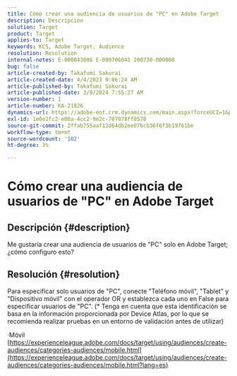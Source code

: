 ```yaml
---
title: Cómo crear una audiencia de usuarios de "PC" en Adobe Target
description: Descripción
solution: Target
product: Target
applies-to: Target
keywords: KCS, Adobe Target, Audience
resolution: Resolution
internal-notes: E-000843086 E-000706041 200730-000008
bug: false
article-created-by: Takafumi Sakurai
article-created-date: 4/4/2023 9:06:24 AM
article-published-by: Takafumi Sakurai
article-published-date: 3/8/2024 7:55:27 AM
version-number: 1
article-number: KA-21826
dynamics-url: https://adobe-ent.crm.dynamics.com/main.aspx?forceUCI=1&pagetype=entityrecord&etn=knowledgearticle&id=e3ecdcf4-c7d2-ed11-a7c7-6045bd006ce9
exl-id: 1e0e2fc2-e00a-4cc2-9e2c-707078ff0578
source-git-commit: 2ffab755aaf12d64db2ee07bcb36f6f3b19761be
workflow-type: tm+mt
source-wordcount: '102'
ht-degree: 3%

---
```


# Cómo crear una audiencia de usuarios de &quot;PC&quot; en Adobe Target

## Descripción {#description}

Me gustaría crear una audiencia de usuarios de &quot;PC&quot; solo en Adobe Target; ¿cómo configuro esto?

## Resolución {#resolution}


Para especificar solo usuarios de &quot;PC&quot;, conecte &quot;Teléfono móvil&quot;, &quot;Tablet&quot; y &quot;Dispositivo móvil&quot; con el operador OR y establezca cada uno en False para especificar usuarios de &quot;PC&quot;. (\* Tenga en cuenta que esta identificación se basa en la información proporcionada por Device Atlas, por lo que se recomienda realizar pruebas en un entorno de validación antes de utilizar)

·Móvil
[https://experienceleague.adobe.com/docs/target/using/audiences/create-audiences/categories-audiences/mobile.html](https://experienceleague.adobe.com/docs/target/using/audiences/create-audiences/categories-audiences/mobile.html?lang=es)
